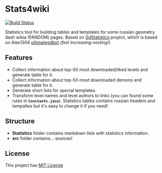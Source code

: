 # Stats4wiki

[![Build Status](https://travis-ci.org/killhtf/stats4wiki.svg?branch=master)](https://travis-ci.org/killhtf/stats4wiki)

Statistics tool for building tables and templates for some russian geometry dash wikia (FANDOM) pages. Based on [GdStatistics](https://github.com/killhtf/GDStatistics) project, which is based on Alex1304 [ultimategdbot](https://github.com/alex1304/ultimategdbot) *(feel increasing nesting!)*. 

## Features
- Collect information about top-50 most downloaded/liked levels and generate table for it.
- Collect information about top-50 most downloaded demons and generate table for it.
- Generate short lists for special templates.
- Transform level names and level authors to links (you can found some rules in **`Constants.java`**).
Statistics tables contains russian headers and tempaltes but it's easy to change it if you need! 

## Structure
- **Statistics** folder contains markdown lists with statistics information.
- **src** folder contains... sources!

## License
This project has [MIT License](https://opensource.org/licenses/MIT)